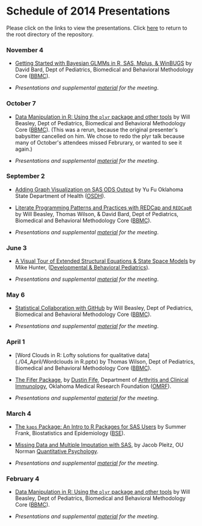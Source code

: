Schedule of 2014 Presentations
============

Please click on the links to view the presentations. Click [here](./../) to return to the root directory of the repository.

### November 4
 * [Getting Started with Bayesian GLMMs in R, SAS, Mplus, & WinBUGS](./11_November/GettingStartedWithBayesianGLMM2.pdf) by David Bard, Dept of Pediatrics, Biomedical and Behavioral Methodology Core ([BBMC](http://ouhsc.edu/BBMC/)).
 
 * *Presentations and supplemental [material](./11_November/) for the meeting*.
 
### October 7
 * [Data Manipulation in R: Using the `plyr` package and other tools](http://htmlpreview.github.io/?https://github.com/OuhscBbmc/StatisticalComputing/blob/master/2014_Presentations/02_February/BeasleyScugPlyr2014-02.html#/) by Will Beasley, Dept of Pediatrics, Biomedical and Behavioral Methodology Core ([BBMC](http://ouhsc.edu/BBMC/)). (This was a rerun, because the original presenter's babysitter cancelled on him.  We chose to redo the plyr talk because many of October's attendees missed Februrary, or wanted to see it again.)

 * *Presentations and supplemental [material](./02_February/) for the meeting*.

### September 2
 * [Adding Graph Visualization on SAS ODS Output](./09_September/Fu_AddingGraphVisualizationOnSasOdsOutput.pptx) by Yu Fu Oklahoma State Department of Health ([OSDH](http://www.ok.gov/health/)).
 * [Literate Programming Patterns and Practices with REDCap and `REDCapR`](./09_September/Fu_AddingGraphVisualizationOnSasOdsOutput.pptx) by Will Beasley, Thomas Wilson, & David Bard, Dept of Pediatrics, Biomedical and Behavioral Methodology Core ([BBMC](http://ouhsc.edu/BBMC/)).

 * *Presentations and supplemental [material](./09_September/) for the meeting*.

### June 3
 * [A Visual Tour of Extended Structural Equations & State Space Models](./06_June/SCUG20140603_mhunter.pdf) by Mike Hunter,  ([Developmental & Behavioral Pediatrics](http://www.oumedicine.com/pediatrics/department-sections/developmental-behavioral-pediatrics/)).

 * *Presentations and supplemental [material](./06_June/) for the meeting*.
 
### May 6
 * [Statistical Collaboration with GitHub](http://htmlpreview.github.io/?https://raw.githubusercontent.com/OuhscBbmc/StatisticalComputing/master/2014_Presentations/05_May/BeasleyScugGitHub2014-05.html) by Will Beasley, Dept of Pediatrics, Biomedical and Behavioral Methodology Core ([BBMC](http://ouhsc.edu/BBMC/)).
 
 * *Presentations and supplemental [material](./05_May/) for the meeting*.
 
### April 1
 * [Word Clouds in R: Lofty solutions for qualitative data](./04_April/Wordclouds in R.pptx) by Thomas Wilson, Dept of Pediatrics, Biomedical and Behavioral Methodology Core ([BBMC](http://ouhsc.edu/BBMC/)).
 * [The Fifer Package](https://github.com/dustinfife/fifer), by [Dustin Fife](https://github.com/dustinfife/fifer), Department of [Arthritis and Clinical Immunology](http://omrf.org/programs/arthritis-clinical-immunology-research-program/), Oklahoma Medical Research Foundation ([OMRF](http://omrf.org/)).
 
 * *Presentations and supplemental [material](./04_April/) for the meeting*.
 
### March 4
 * [The `kaps` Package: An Intro to R Packages for SAS Users](./03_March/FrankAnIntroToRPackagesForSasUsers-2014-03.pptx) by Summer Frank, Biostatistics and Epidemiology ([BSE](http://coph.ouhsc.edu/departments/bse/)).
 * [Missing Data and Multiple Imputation with SAS](./03_March/PleitzProcMI-2014-03.pptx), by Jacob Pleitz, OU Norman [Quantitative Psychology](http://www.ou.edu/cas/psychology/people/students.html).
 
 * *Presentations and supplemental [material](./03_March/) for the meeting*.
 
### February 4 
 * [Data Manipulation in R: Using the `plyr` package and other tools](http://htmlpreview.github.io/?https://github.com/OuhscBbmc/StatisticalComputing/blob/master/2014_Presentations/02_February/BeasleyScugPlyr2014-02.html#/) by Will Beasley, Dept of Pediatrics, Biomedical and Behavioral Methodology Core ([BBMC](http://ouhsc.edu/BBMC/)).

 * *Presentations and supplemental [material](./02_February/) for the meeting*.
